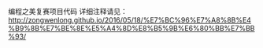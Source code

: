 编程之美复赛项目代码
详细注释请见：
http://zongwenlong.github.io/2016/05/18/%E7%BC%96%E7%A8%8B%E4%B9%8B%E7%BE%8E%E5%A4%8D%E8%B5%9B%E6%80%BB%E7%BB%93/ 
